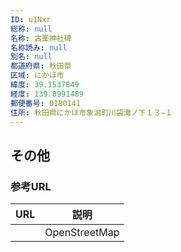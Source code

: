 ```yaml
---
ID: u1Nxr
総称: null
名称: 古峯神社碑
名称読み: null
別名: null
都道府県: 秋田県
区域: にかほ市
緯度: 39.1537849
経度: 139.8991489
郵便番号: 0180141
住所: 秋田県にかほ市象潟町川袋滝ノ下１３−１
---
```


## その他

### 参考URL

| URL | 説明          |
| --- | ------------- |
|     | OpenStreetMap |
